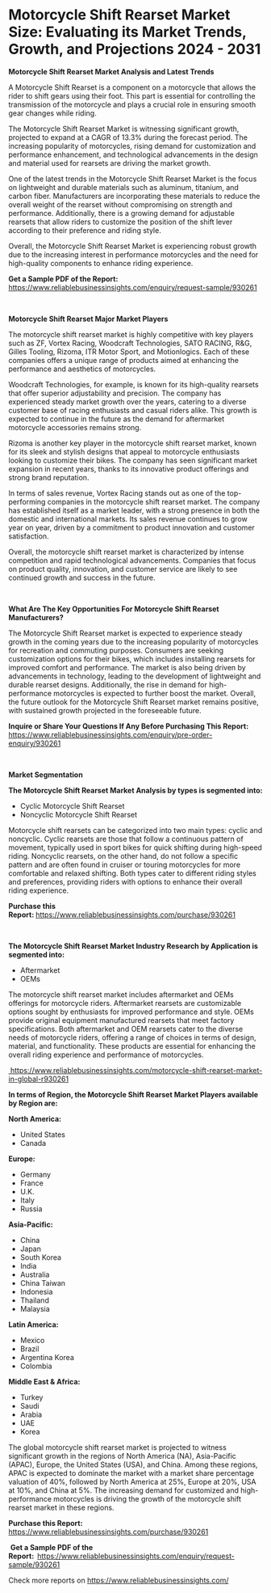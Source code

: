 <p><h1>Motorcycle Shift Rearset Market Size: Evaluating its Market Trends, Growth, and Projections 2024 - 2031</h1></p><p><strong>Motorcycle Shift Rearset Market Analysis and Latest Trends</strong></p>
<p><p>A Motorcycle Shift Rearset is a component on a motorcycle that allows the rider to shift gears using their foot. This part is essential for controlling the transmission of the motorcycle and plays a crucial role in ensuring smooth gear changes while riding.</p><p>The Motorcycle Shift Rearset Market is witnessing significant growth, projected to expand at a CAGR of 13.3% during the forecast period. The increasing popularity of motorcycles, rising demand for customization and performance enhancement, and technological advancements in the design and material used for rearsets are driving the market growth.</p><p>One of the latest trends in the Motorcycle Shift Rearset Market is the focus on lightweight and durable materials such as aluminum, titanium, and carbon fiber. Manufacturers are incorporating these materials to reduce the overall weight of the rearset without compromising on strength and performance. Additionally, there is a growing demand for adjustable rearsets that allow riders to customize the position of the shift lever according to their preference and riding style.</p><p>Overall, the Motorcycle Shift Rearset Market is experiencing robust growth due to the increasing interest in performance motorcycles and the need for high-quality components to enhance riding experience.</p></p>
<p><strong>Get a Sample PDF of the Report:&nbsp;</strong> <a href="https://www.reliablebusinessinsights.com/enquiry/request-sample/930261">https://www.reliablebusinessinsights.com/enquiry/request-sample/930261</a></p>
<p>&nbsp;</p>
<p><strong>Motorcycle Shift Rearset Major Market Players</strong></p>
<p><p>The motorcycle shift rearset market is highly competitive with key players such as ZF, Vortex Racing, Woodcraft Technologies, SATO RACING, R&G, Gilles Tooling, Rizoma, ITR Motor Sport, and Motionlogics. Each of these companies offers a unique range of products aimed at enhancing the performance and aesthetics of motorcycles.</p><p>Woodcraft Technologies, for example, is known for its high-quality rearsets that offer superior adjustability and precision. The company has experienced steady market growth over the years, catering to a diverse customer base of racing enthusiasts and casual riders alike. This growth is expected to continue in the future as the demand for aftermarket motorcycle accessories remains strong.</p><p>Rizoma is another key player in the motorcycle shift rearset market, known for its sleek and stylish designs that appeal to motorcycle enthusiasts looking to customize their bikes. The company has seen significant market expansion in recent years, thanks to its innovative product offerings and strong brand reputation.</p><p>In terms of sales revenue, Vortex Racing stands out as one of the top-performing companies in the motorcycle shift rearset market. The company has established itself as a market leader, with a strong presence in both the domestic and international markets. Its sales revenue continues to grow year on year, driven by a commitment to product innovation and customer satisfaction.</p><p>Overall, the motorcycle shift rearset market is characterized by intense competition and rapid technological advancements. Companies that focus on product quality, innovation, and customer service are likely to see continued growth and success in the future.</p></p>
<p>&nbsp;</p>
<p><strong>What Are The Key Opportunities For Motorcycle Shift Rearset Manufacturers?</strong></p>
<p><p>The Motorcycle Shift Rearset market is expected to experience steady growth in the coming years due to the increasing popularity of motorcycles for recreation and commuting purposes. Consumers are seeking customization options for their bikes, which includes installing rearsets for improved comfort and performance. The market is also being driven by advancements in technology, leading to the development of lightweight and durable rearset designs. Additionally, the rise in demand for high-performance motorcycles is expected to further boost the market. Overall, the future outlook for the Motorcycle Shift Rearset market remains positive, with sustained growth projected in the foreseeable future.</p></p>
<p><strong>Inquire or Share Your Questions If Any Before Purchasing This Report:</strong> <a href="https://www.reliablebusinessinsights.com/enquiry/pre-order-enquiry/930261">https://www.reliablebusinessinsights.com/enquiry/pre-order-enquiry/930261</a></p>
<p>&nbsp;</p>
<p><strong>Market Segmentation</strong></p>
<p><strong>The Motorcycle Shift Rearset Market Analysis by types is segmented into:</strong></p>
<p><ul><li>Cyclic Motorcycle Shift Rearset</li><li>Noncyclic Motorcycle Shift Rearset</li></ul></p>
<p><p>Motorcycle shift rearsets can be categorized into two main types: cyclic and noncyclic. Cyclic rearsets are those that follow a continuous pattern of movement, typically used in sport bikes for quick shifting during high-speed riding. Noncyclic rearsets, on the other hand, do not follow a specific pattern and are often found in cruiser or touring motorcycles for more comfortable and relaxed shifting. Both types cater to different riding styles and preferences, providing riders with options to enhance their overall riding experience.</p></p>
<p><strong>Purchase this Report:&nbsp;</strong><a href="https://www.reliablebusinessinsights.com/purchase/930261">https://www.reliablebusinessinsights.com/purchase/930261</a></p>
<p>&nbsp;</p>
<p><strong>The Motorcycle Shift Rearset Market Industry Research by Application is segmented into:</strong></p>
<p><ul><li>Aftermarket</li><li>OEMs</li></ul></p>
<p><p>The motorcycle shift rearset market includes aftermarket and OEMs offerings for motorcycle riders. Aftermarket rearsets are customizable options sought by enthusiasts for improved performance and style. OEMs provide original equipment manufactured rearsets that meet factory specifications. Both aftermarket and OEM rearsets cater to the diverse needs of motorcycle riders, offering a range of choices in terms of design, material, and functionality. These products are essential for enhancing the overall riding experience and performance of motorcycles.</p></p>
<p><a href="https://www.reliablebusinessinsights.com/motorcycle-shift-rearset-market-in-global-r930261">&nbsp;https://www.reliablebusinessinsights.com/motorcycle-shift-rearset-market-in-global-r930261</a></p>
<p><strong>In terms of Region, the Motorcycle Shift Rearset Market Players available by Region are:</strong></p>
<p>
    <p> <strong> North America: </strong>
        <ul>
            <li>United States</li>
            <li>Canada</li>
        </ul>
        </p> 
    <p> <strong> Europe: </strong>
        <ul>
            <li>Germany</li>
            <li>France</li>
            <li>U.K.</li>
            <li>Italy</li>
            <li>Russia</li>
        </ul>
        </p> 
    <p> <strong> Asia-Pacific: </strong>
        <ul>
            <li>China</li>
            <li>Japan</li>
            <li>South Korea</li>
            <li>India</li>
            <li>Australia</li>
            <li>China Taiwan</li>
            <li>Indonesia</li>
            <li>Thailand</li>
            <li>Malaysia</li>
        </ul>
        </p> 
    <p> <strong> Latin America: </strong>
        <ul>
            <li>Mexico</li>
            <li>Brazil</li>
            <li>Argentina Korea</li>
            <li>Colombia</li>
        </ul>
        </p> 
    <p> <strong> Middle East & Africa: </strong>
        <ul>
            <li>Turkey</li>
            <li>Saudi</li>
            <li>Arabia</li>
            <li>UAE</li>
            <li>Korea</li>
        </ul>
    </p>
    </p>
<p><p>The global motorcycle shift rearset market is projected to witness significant growth in the regions of North America (NA), Asia-Pacific (APAC), Europe, the United States (USA), and China. Among these regions, APAC is expected to dominate the market with a market share percentage valuation of 40%, followed by North America at 25%, Europe at 20%, USA at 10%, and China at 5%. The increasing demand for customized and high-performance motorcycles is driving the growth of the motorcycle shift rearset market in these regions.</p></p>
<p><strong>Purchase this Report: </strong><a href="https://www.reliablebusinessinsights.com/purchase/930261">https://www.reliablebusinessinsights.com/purchase/930261</a></p>
<p>&nbsp;<strong>Get a Sample PDF of the Report:&nbsp;&nbsp;</strong><a href="https://www.reliablebusinessinsights.com/enquiry/request-sample/930261">https://www.reliablebusinessinsights.com/enquiry/request-sample/930261</a></p>
<p><strong></strong></p>
<p>Check more reports on <a href="https://www.reliablebusinessinsights.com/">https://www.reliablebusinessinsights.com/</a></p>